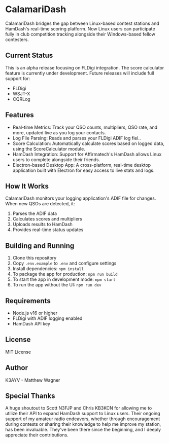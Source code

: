 # CalamariDash

CalamariDash bridges the gap between Linux-based contest stations and HamDash's real-time scoring platform. Now Linux users can participate fully in club competition tracking alongside their Windows-based fellow contesters. 

## Current Status
This is an alpha release focusing on FLDigi integration. The score calculator feature is currently under development. Future releases will include full support for:
- FLDigi
- WSJT-X 
- CQRLog

## Features
- Real-time Metrics: Track your QSO counts, multipliers, QSO rate, and more, updated live as you log your contacts.
- Log File Parsing: Reads and parses your FLDigi ADIF log fiel..
- Score Calculation: Automatically calculate scores based on logged data, using the ScoreCalculator module.
- HamDash Integration: Support for Affirmatech's HamDash allows Linux users to complete alongside their friends.
- Electron-based Desktop App: A cross-platform, real-time desktop application built with Electron for easy access to live stats and logs.

## How It Works
CalamariDash monitors your logging application's ADIF file for changes. When new QSOs are detected, it:
1. Parses the ADIF data
2. Calculates scores and multipliers
3. Uploads results to HamDash
4. Provides real-time status updates

## Building and Running
1. Clone this repository
2. Copy `.env.example` to `.env` and configure settings
3. Install dependencies: `npm install`
4. To package the app for production: `npm run build`
5. To start the app in development mode: `npm start`
6. To run the app without the UI: `npm run dev`

## Requirements
- Node.js v16 or higher
- FLDigi with ADIF logging enabled
- HamDash API key

## License
MIT License

## Author
K3AYV - Matthew Wagner

## Special Thanks
A huge shoutout to Scott N3FJP and Chris KB3KCN for allowing me to utilize their API to expand HamDash support to Linux users. Their ongoing support of my amateur radio endeavors, whether through encouragement during contests or sharing their knowledge to help me improve my station, has been invaluable. They've been there since the beginning, and I deeply appreciate their contributions. 
